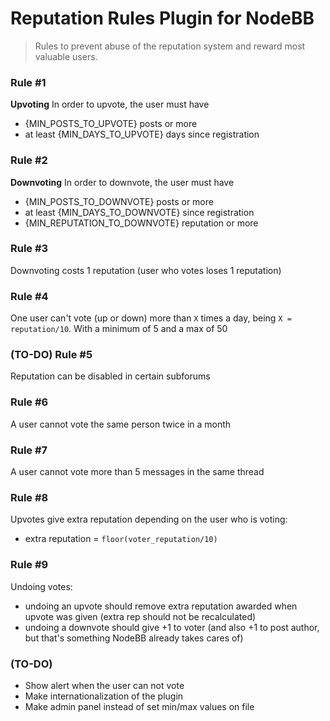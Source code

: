 # Reputation Rules Plugin for NodeBB

> Rules to prevent abuse of the reputation system and reward most valuable users.

### Rule #1 
**Upvoting** In order to upvote, the user must have  
 - {MIN_POSTS_TO_UPVOTE} posts or more
 - at least {MIN_DAYS_TO_UPVOTE} days since registration

### Rule #2 
**Downvoting** In order to downvote, the user must have  
 - {MIN_POSTS_TO_DOWNVOTE} posts or more
 - at least {MIN_DAYS_TO_DOWNVOTE} since registration
 - {MIN_REPUTATION_TO_DOWNVOTE} reputation or more

### Rule #3 
Downvoting costs 1 reputation (user who votes loses 1 reputation)

### Rule #4 
One user can't vote (up or down) more than `X` times a day, being `X = reputation/10`. With a minimum of 5 and a max of 50

### (TO-DO) Rule #5 
Reputation can be disabled in certain subforums

### Rule #6 
A user cannot vote the same person twice in a month

### Rule #7 
A user cannot vote more than 5 messages in the same thread

### Rule #8 
Upvotes give extra reputation depending on the user who is voting:  
 - extra reputation = `floor(voter_reputation/10)`

### Rule #9 
Undoing votes:  
 - undoing an upvote should remove extra reputation awarded when upvote was given (extra rep should not be recalculated)
 - undoing a downvote should give +1 to voter (and also +1 to post author, but that's something NodeBB already takes cares of)

### (TO-DO)
- Show alert when the user can not vote
- Make internationalization of the plugin
- Make admin panel instead of set min/max values on file
